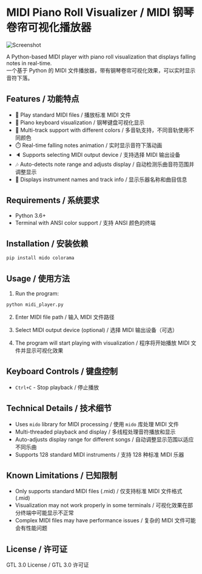 # MIDI Piano Roll Visualizer / MIDI 钢琴卷帘可视化播放器  

![Screenshot](效果图.png)  

A Python-based MIDI player with piano roll visualization that displays falling notes in real-time.  
一个基于 Python 的 MIDI 文件播放器，带有钢琴卷帘可视化效果，可以实时显示音符下落。  

## Features / 功能特点  

- 🎵 Play standard MIDI files / 播放标准 MIDI 文件  
- 🎹 Piano keyboard visualization / 钢琴键盘可视化显示  
- 🎼 Multi-track support with different colors / 多音轨支持，不同音轨使用不同颜色  
- ⏱️ Real-time falling notes animation / 实时显示音符下落动画  
- 🔈 Supports selecting MIDI output device / 支持选择 MIDI 输出设备  
- 🎶 Auto-detects note range and adjusts display / 自动检测乐曲音符范围并调整显示  
- 🎻 Displays instrument names and track info / 显示乐器名称和曲目信息  

## Requirements / 系统要求  

- Python 3.6+  
- Terminal with ANSI color support / 支持 ANSI 颜色的终端  

## Installation / 安装依赖  

```bash
pip install mido colorama
```  

## Usage / 使用方法  

1. Run the program:  
```bash
python midi_player.py
```  

2. Enter MIDI file path / 输入 MIDI 文件路径  

3. Select MIDI output device (optional) / 选择 MIDI 输出设备（可选）  

4. The program will start playing with visualization / 程序将开始播放 MIDI 文件并显示可视化效果  

## Keyboard Controls / 键盘控制  

- `Ctrl+C` - Stop playback / 停止播放  

## Technical Details / 技术细节  

- Uses `mido` library for MIDI processing / 使用 `mido` 库处理 MIDI 文件  
- Multi-threaded playback and display / 多线程处理音符播放和显示  
- Auto-adjusts display range for different songs / 自动调整显示范围以适应不同乐曲  
- Supports 128 standard MIDI instruments / 支持 128 种标准 MIDI 乐器  

## Known Limitations / 已知限制  

- Only supports standard MIDI files (.mid) / 仅支持标准 MIDI 文件格式 (.mid)  
- Visualization may not work properly in some terminals / 可视化效果在部分终端中可能显示不正常  
- Complex MIDI files may have performance issues / 复杂的 MIDI 文件可能会有性能问题  

## License / 许可证  

GTL 3.0 License / GTL 3.0 许可证
